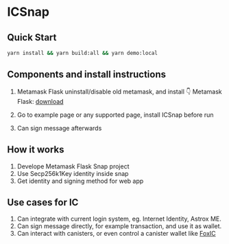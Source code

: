 # ICSnap


## Quick Start

```bash
yarn install && yarn build:all && yarn demo:local
```

## Components and install instructions

1. Metamask Flask
   uninstall/disable old metamask, and install 👇
   Metamask Flask: [download](https://metamask.io/flask/)

2. Go to example page or any supported page, install ICSnap before run

3. Can sign message afterwards


## How it works

1. Develope Metamask Flask Snap project
2. Use Secp256k1Key identity inside snap
3. Get identity and signing method for web app


## Use cases for IC
1. Can integrate with current login system, eg. Internet Identity, Astrox ME.
2. Can sign message directly, for example transaction, and use it as wallet.
3. Can interact with canisters, or even control a canister wallet like [FoxIC](https://github.com/AstroxNetwork/FoxIC)

